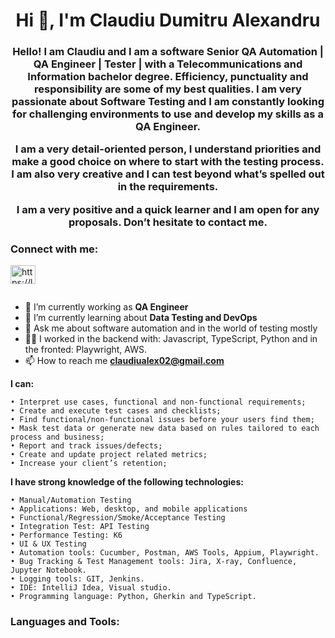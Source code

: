 <h1 align="center">Hi 👋, I'm Claudiu Dumitru Alexandru</h1>
<h3 align="center">Hello! I am Claudiu and I am a software Senior QA Automation | QA Engineer | Tester | with a Telecommunications and Information bachelor degree. Efficiency, punctuality and responsibility are some of my best qualities. I am very passionate about Software Testing and I am constantly looking for challenging environments to use and develop my skills as a QA Engineer.

I am a very detail-oriented person, I understand priorities and make a good choice on where to start with the testing process. I am also very creative and I can test beyond what’s spelled out in the requirements.

I am a very positive and a quick learner and I am open for any proposals. Don’t hesitate to contact me.</h3>

<h3 align="left">Connect with me:</h3>
<p align="left">
<a href="https://linkedin.com/in/claudiu-dumitru-alexandru-3a9479b7" target="blank"><img align="center" src="https://raw.githubusercontent.com/rahuldkjain/github-profile-readme-generator/master/src/images/icons/Social/linked-in-alt.svg" alt="https://linkedin.com/in/claudiu-dumitru-alexandru-3a9479b7" height="30" width="40" /></a>
</p>

<p align="left"> <a href="https://twitter.com/" target="blank"><img src="https://img.shields.io/twitter/follow/?logo=twitter&style=for-the-badge" alt="" /></a> </p>

- 👨‍ I’m currently working as **QA Engineer**
- 🌱 I’m currently learning about **Data Testing and DevOps**
- 💬 Ask me about software automation and in the world of testing mostly
- 👨‍💻 I worked in the backend with: Javascript, TypeScript, Python and in the fronted: Playwright, AWS.
- 📫 How to reach me **claudiualex02@gmail.com**

**I can:**

```
• Interpret use cases, functional and non-functional requirements;
• Create and execute test cases and checklists;
• Find functional/non-functional issues before your users find them;
• Mask test data or generate new data based on rules tailored to each process and business;
• Report and track issues/defects;
• Create and update project related metrics;
• Increase your client’s retention;
```
**I have strong knowledge of the following technologies:**
```
• Manual/Automation Testing
• Applications: Web, desktop, and mobile applications
• Functional/Regression/Smoke/Acceptance Testing
• Integration Test: API Testing
• Performance Testing: K6
• UI & UX Testing
• Automation tools: Cucumber, Postman, AWS Tools, Appium, Playwright.
• Bug Tracking & Test Management tools: Jira, X-ray, Confluence, Jupyter Notebook.
• Logging tools: GIT, Jenkins.
• IDE: IntelliJ Idea, Visual studio.
• Programming language: Python, Gherkin and TypeScript.
```

<p align="left">
</p>

<h3 align="left">Languages and Tools:</h3>
<p [![My Skills](https://skillicons.dev/icons?i=aws,gcp,azure,react,vue,flutter&perline=3)](https://skillicons.dev)
</p>




